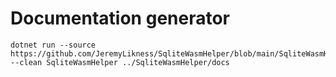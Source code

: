 ﻿# Documentation generator

```text
dotnet run --source https://github.com/JeremyLikness/SqliteWasmHelper/blob/main/SqliteWasmHelper/ --clean SqliteWasmHelper ../SqliteWasmHelper/docs
```